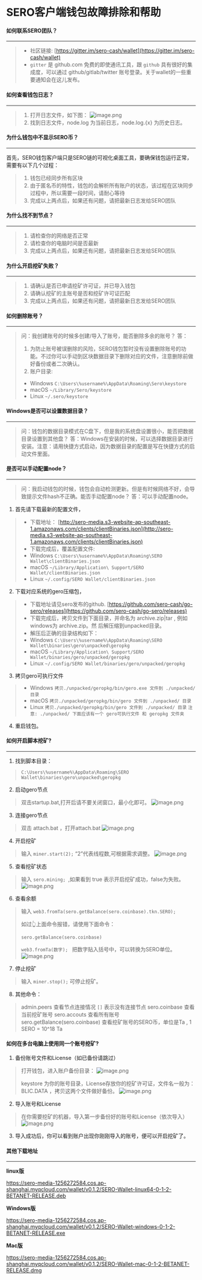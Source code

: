 # SERO客户端钱包故障排除和帮助

####  如何联系SERO团队？
---
> - 社区链接: [https://gitter.im/sero-cash/wallet](https://gitter.im/sero-cash/wallet)
> - `gitter` 是 github.com 免费的即使通讯工具，跟 `github` 具有很好的集成度，可以通过 github/gitlab/twitter 账号登录。关于wallet的一些重要通知会在这儿发布。

####  如何查看钱包日志？
---
> 1. 打开日志文件，如下图：
![image.png](https://upload-images.jianshu.io/upload_images/13141677-4b9642b60df09133.png?imageMogr2/auto-orient/strip%7CimageView2/2/w/600)
> 2. 找到日志文件，node.log 为当前日志，node.log.{x}  为历史日志。

####  为什么钱包中不显示SERO币？
---
首先，SERO钱包客户端只是SERO链的可视化桌面工具，要确保钱包运行正常，需要有以下几个过程：
> 1. 钱包已经同步所有区块
> 2. 由于匿名币的特性，钱包的会解析所有账户的状态，该过程在区块同步过程中，所以需要一段时间，请耐心等待
> 3. 完成以上两点后，如果还有问题，请把最新日志发给SERO团队

#### 为什么找不到节点？
---
> 1. 请检查你的网络是否正常
> 2. 请检查你的电脑时间是否最新
> 3. 完成以上两点后，如果还有问题，请把最新日志发给SERO团队

####  为什么开启挖矿失败？
---
> 1. 请确认是否已申请挖矿许可证，并已导入钱包
> 2. 请确认挖矿的主账号是否和挖矿许可证匹配
> 3. 完成以上两点后，如果还有问题，请把最新日志发给SERO团队

#### 如何删除账号？
---
>问：我创建账号的时候多创建/导入了账号，能否删除多余的账号？
>答：
> 1. 为防止账号被误删除的风险，SERO钱包暂时没有设置删除账号的功能。不过你可以手动到区块数据目录下删除对应的文件，注意删除前做好备份或者二次确认。
> 2. 账户目录:
> - Windows `C:\Users\%username%\AppData\Roaming\Sero\keystore`
> - macOS `~/Library/Sero/keystore`
> - Linux `~/.sero/keystore `

#### Windows是否可以设置数据目录？
---
> 问：钱包的数据目录模式在C盘下，但是我的系统盘设置很小，能否把数据目录设置到其他盘？
>答：Windows在安装的时候，可以选择数据目录进行安装。注意：请用快捷方式启动，因为数据目录的配置是写在快捷方式的启动文件里面。

#### 是否可以手动配置node？
---
>问：我启动钱包的时候，钱包会自动检测更新。但是有时候网络不好，会导致提示文件hash不正确。能否手动配置node？
>答：可以手动配置node。

1. 首先请下载最新的配置文件，
> - 下载地址：
[http://sero-media.s3-website-ap-southeast-1.amazonaws.com/clients/clientBinaries.json](http://sero-media.s3-website-ap-southeast-1.amazonaws.com/clients/clientBinaries.json)
> - 下载完成后，覆盖配置文件:
> - Windows `C:\Users\%username%\AppData\Roaming\SERO Wallet\clientBinaries.json`
> - macOS `~/Library/Application\ Support/SERO Wallet/clientBinaries.json`
> - Linux `~/.config/SERO Wallet/clientBinaries.json`

2. 下载对应系统的gero压缩包，
> - 下载地址请见sero发布的github.
[https://github.com/sero-cash/go-sero/releases](https://github.com/sero-cash/go-sero/releases)
> - 下载完成后，拷贝文件到下面目录，并命名为 archive.zip|tar , 例如windows为 archive.zip。然 后解压缩到unpacked目录。
> - 解压后正确的目录结构如下：
> - Windows `C:\Users\%username%\AppData\Roaming\SERO Wallet\binaries\gero\unpacked\geropkg`
> - macOS `~/Library/Application\ Support/SERO Wallet/binaries/gero/unpacked/geropkg`
> - Linux `~/.config/SERO Wallet/binaries/gero/unpacked/geropkg`

3. 拷贝gero可执行文件
> - Windows `拷贝./unpacked/geropkg/bin/gero.exe 文件到 ./unpacked/ 目录`
> - macOS `拷贝./unpacked/geropkg/bin/gero 文件到 ./unpacked/ 目录`
> - Linux `拷贝./unpacked/geropkg/bin/gero 文件到 ./unpacked/ 目录`
`注意: ./unpacked/ 下面应该有一个 gero可执行文件 和 geropkg 文件夹`

4. 重启钱包。

#### 如何开启脚本挖矿?

---

1. 找到脚本目录：
>`C:\Users\%username%\AppData\Roaming\SERO Wallet\binaries\gero\unpacked\geropkg`

2. 启动gero节点
>双击startup.bat,打开后请不要关闭窗口，最小化即可。
>![image.png](https://upload-images.jianshu.io/upload_images/13141677-a191e72f201d0ab9.png?imageMogr2/auto-orient/strip%7CimageView2/2/w/1240)

3. 连接gero节点
>双击 attach.bat ，打开attach.bat
>![image.png](https://upload-images.jianshu.io/upload_images/13141677-25a2e01876377569.png?imageMogr2/auto-orient/strip%7CimageView2/2/w/1240)

4. 开启挖矿
>输入 `miner.start(2);`  “2”代表线程数,可根据需求调整。
>![image.png](https://upload-images.jianshu.io/upload_images/13141677-0ed38055b0390e8c.png?imageMogr2/auto-orient/strip%7CimageView2/2/w/1240)

5. 查看挖矿状态
>输入 `sero.mining; `,如果看到  true 表示开启挖矿成功，false为失败。
>![image.png](https://upload-images.jianshu.io/upload_images/13141677-6f13934708267373.png?imageMogr2/auto-orient/strip%7CimageView2/2/w/1240)

6. 查看余额
>
>输入 `web3.fromTa(sero.getBalance(sero.coinbase).tkn.SERO);` 
>
>如过👆上面命令报错，请使用下面命令：
>
>`sero.getBalance(sero.coinbase)`
>
>`web3.fromTa(数字); ` 把数字贴入括号中，可以转换为SERO单位。
>![image.png](https://upload-images.jianshu.io/upload_images/13141677-21735e739c899978.png?imageMogr2/auto-orient/strip%7CimageView2/2/w/1240)

7. 停止挖矿
>输入  `miner.stop();` 可停止挖矿。

8. 其他命令：
> admin.peers 查看节点连接情况 `[]` 表示没有连接节点
> sero.coinbase 查看当前挖矿账号
> sero.accouts 查看所有账号
> sero.getBalance(sero.coinbase) 查看挖矿账号的SERO币，单位是Ta , 1 SERO = 10^18 Ta


#### 如何在多台电脑上使用同一个账号挖矿?

1. 备份账号文件和License（如已备份请跳过）
> 打开钱包，进入账户备份目录：
> ![image.png](https://upload-images.jianshu.io/upload_images/13141677-17d132f401e5f86c.png?imageMogr2/auto-orient/strip%7CimageView2/2/w/1240)
> 
> keystore 为你的账号目录，License存放你的挖矿许可证，文件名一般为：BLIC.DATA ，拷贝这两个文件做好备份。
> ![image.png](https://upload-images.jianshu.io/upload_images/13141677-d07db6a039dc6da4.png?imageMogr2/auto-orient/strip%7CimageView2/2/w/1240)
> 
2. 导入账号和License
> 在你需要挖矿的机器，导入第一步备份好的账号和License（依次导入）
> ![image.png](https://upload-images.jianshu.io/upload_images/13141677-74972b2139d2e3bb.png?imageMogr2/auto-orient/strip%7CimageView2/2/w/1240)

3. 导入成功后，你可以看到账户出现你刚刚导入的账号，便可以开启挖矿了。


#### 其他下载地址

---------------



**linux版**

<https://sero-media-1256272584.cos.ap-shanghai.myqcloud.com/wallet/v0.1.2/SERO-Wallet-linux64-0-1-2-BETANET-RELEASE.deb>



**Windows版**

<https://sero-media-1256272584.cos.ap-shanghai.myqcloud.com/wallet/v0.1.2/SERO-Wallet-windows-0-1-2-BETANET-RELEASE.exe>



**Mac版**

<https://sero-media-1256272584.cos.ap-shanghai.myqcloud.com/wallet/v0.1.2/SERO-Wallet-mac-0-1-2-BETANET-RELEASE.dmg>
